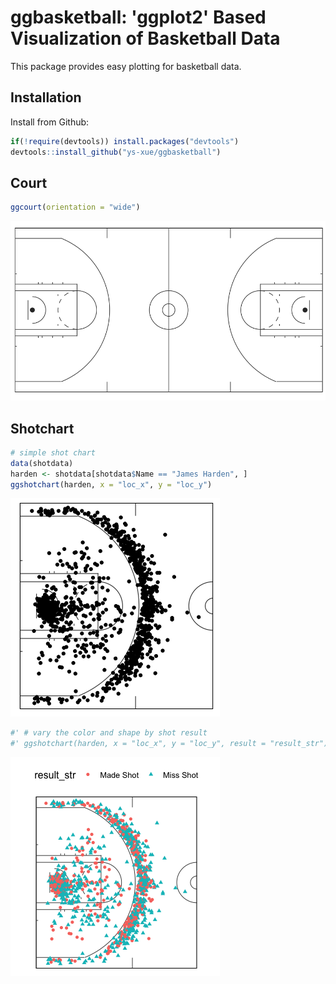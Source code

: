 # ggbasketball: 'ggplot2' Based Visualization of Basketball Data

This package provides easy plotting for basketball data.

## Installation

Install from Github:

``` r
if(!require(devtools)) install.packages("devtools")
devtools::install_github("ys-xue/ggbasketball")
```

## Court

``` r
ggcourt(orientation = "wide")
```

![](tools/README-ggbasketball-1.png)

## Shotchart

```r
# simple shot chart
data(shotdata)
harden <- shotdata[shotdata$Name == "James Harden", ]
ggshotchart(harden, x = "loc_x", y = "loc_y")
```
![](tools/README-ggbasketball-2.png)

```r
#' # vary the color and shape by shot result
#' ggshotchart(harden, x = "loc_x", y = "loc_y", result = "result_str")
```
![](tools/README-ggbasketball-3.png)
